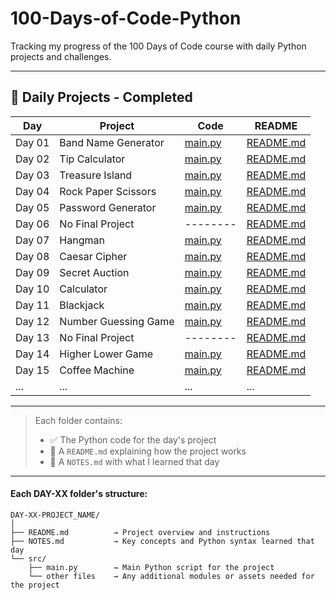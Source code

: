 # 100-Days-of-Code-Python
Tracking my progress of the 100 Days of Code course with daily Python projects and challenges.

---

## 📅 Daily Projects - Completed

| Day    | Project               | Code                                                                | README                                                                |
|--------|-----------------------|---------------------------------------------------------------------|-----------------------------------------------------------------------|
| Day 01 | Band Name Generator   | [main.py](./Daily-Projects/DAY-01-Band_Name_Generator/src/main.py)  | [README.md](./Daily-Projects/DAY-01-Band_Name_Generator/README.md)    |
| Day 02 | Tip Calculator        | [main.py](./Daily-Projects/DAY-02-Tip_Calculator/src/main.py)       | [README.md](./Daily-Projects/DAY-02-Tip_Calculator/README.md)         |
| Day 03 | Treasure Island       | [main.py](./Daily-Projects/DAY-03-Treasure_Island/src/main.py)      | [README.md](./Daily-Projects/DAY-03-Treasure_Island/README.md)        |
| Day 04 | Rock Paper Scissors   | [main.py](./Daily-Projects/DAY-04-Rock_Paper_Scissors/src/main.py)  | [README.md](./Daily-Projects/DAY-04-Rock_Paper_Scissors/README.md)    |
| Day 05 | Password Generator    | [main.py](./Daily-Projects/DAY-05-Password_Generator/src/main.py)   | [README.md](./Daily-Projects/DAY-05-Password_Generator/README.md)     |
| Day 06 | No Final Project      |                          --------                                   | [README.md](./Daily-Projects/DAY-06-Reeborgs_World/README.md)         |
| Day 07 | Hangman               | [main.py](./Daily-Projects/DAY-07-Hangman/src/main.py)              | [README.md](./Daily-Projects/DAY-07-Hangman/README.md)                |
| Day 08 | Caesar Cipher         | [main.py](./Daily-Projects/DAY-08-Caesar_Cipher/src/main.py)        | [README.md](./Daily-Projects/DAY-08-Caesar_Cipher/README.md)          |
| Day 09 | Secret Auction        | [main.py](./Daily-Projects/DAY-09-Secret_Auction/src/main.py)       | [README.md](./Daily-Projects/DAY-09-Secret_Auction/README.md)         |
| Day 10 | Calculator            | [main.py](./Daily-Projects/DAY-10-Calculator/src/main.py)           | [README.md](./Daily-Projects/DAY-10-Calculator/README.md)             |
| Day 11 | Blackjack             | [main.py](./Daily-Projects/DAY-11-Blackjack/src/main.py)            | [README.md](./Daily-Projects/DAY-11-Blackjack/README.md)              |
| Day 12 | Number Guessing Game  | [main.py](./Daily-Projects/DAY-12-Number_Guessing_Game/src/main.py) | [README.md](./Daily-Projects/DAY-12-Number_Guessing_Game/README.md)   |
| Day 13 | No Final Project      |                          --------                                   | [README.md](./Daily-Projects/DAY-13-No_Project/README.md)             |
| Day 14 | Higher Lower Game     | [main.py](./Daily-Projects/DAY-14-Higher_Lower_Game/src/main.py)    | [README.md](./Daily-Projects/DAY-14-Higher_Lower_Game/README.md)      |
| Day 15 | Coffee Machine        | [main.py](./Daily-Projects/DAY-15-Coffee_Machine/src/main.py)       | [README.md](./Daily-Projects/DAY-15-Coffee_Machine/README.md)         |
| ...    | ...                   | ...                                                                 | ...                                                                   |


---

> Each folder contains:
> - ✅ The Python code for the day's project  
> - 📄 A `README.md` explaining how the project works
> - 🧠 A `NOTES.md`  with what I learned that day
---

#### Each DAY-XX folder's structure: 
```
DAY-XX-PROJECT_NAME/
│
├── README.md          → Project overview and instructions
├── NOTES.md           → Key concepts and Python syntax learned that day
└── src/
    ├── main.py        → Main Python script for the project
    └── other files    → Any additional modules or assets needed for the project
```
